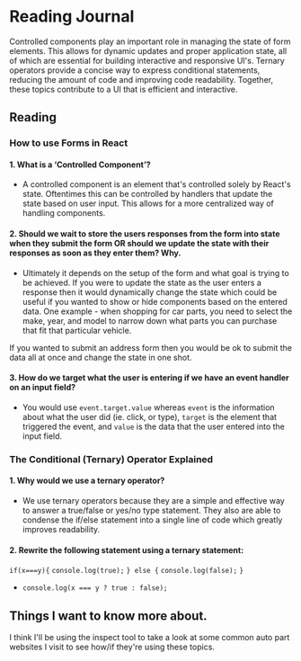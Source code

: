 # Reading Journal

Controlled components play an important role in managing the state of form elements. This allows for dynamic updates and proper application state, all of which are essential for building interactive and responsive UI's. Ternary operators provide a concise way to express conditional statements, reducing the amount of code and improving code readability. Together, these topics contribute to a UI that is efficient and interactive.

## Reading

### How to use Forms in React

#### 1. What is a ‘Controlled Component’?

- A controlled component is an element that's controlled solely by React's state. Oftentimes this can be controlled by handlers that update the state based on user input. This allows for a more centralized way of handling components.

#### 2. Should we wait to store the users responses from the form into state when they submit the form OR should we update the state with their responses as soon as they enter them? Why.

- Ultimately it depends on the setup of the form and what goal is trying to be achieved. If you were to update the state as the user enters a response then it would dynamically change the state which could be useful if you wanted to show or hide components based on the entered data. One example - when shopping for car parts, you need to select the make, year, and model to narrow down what parts you can purchase that fit that particular vehicle.

If you wanted to submit an address form then you would be ok to submit the data all at once and change the state in one shot.

#### 3. How do we target what the user is entering if we have an event handler on an input field?

- You would use `event.target.value` whereas `event` is the information about what the user did (ie. click, or type), `target` is the element that triggered the event, and `value` is the data that the user entered into the input field.

### The Conditional (Ternary) Operator Explained

#### 1. Why would we use a ternary operator?

- We use ternary operators because they are a simple and effective way to answer a true/false or yes/no type statement. They also are able to condense the if/else statement into a single line of code which greatly improves readability.

#### 2. Rewrite the following statement using a ternary statement:

`if(x===y){`
  `console.log(true);`
`} else {`
  `console.log(false);`
`}`

- `console.log(x === y ? true : false);`

## Things I want to know more about.

I think I'll be using the inspect tool to take a look at some common auto part websites I visit to see how/if they're using these topics. 